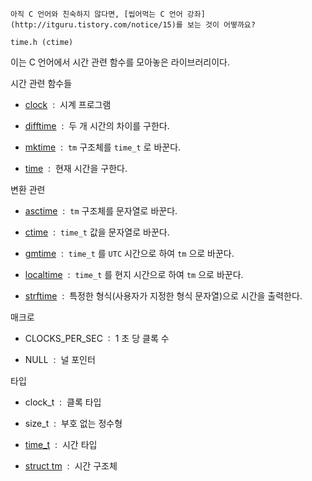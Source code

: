 


```warning
아직 C 언어와 친숙하지 않다면, [씹어먹는 C 언어 강좌](http://itguru.tistory.com/notice/15)를 보는 것이 어떻까요?

```

`time.h (ctime)`




이는 C 언어에서 시간 관련 함수를 모아놓은 라이브러리이다.


시간 관련 함수들


*  [clock](http://itguru.tistory.com/110)  :  시계 프로그램



*  [difftime](http://itguru.tistory.com/111)  :  두 개 시간의 차이를 구한다.



*  [mktime](http://itguru.tistory.com/112)  :  `tm` 구조체를 `time_t` 로 바꾼다.

*  [time](http://itguru.tistory.com/114)  :  현재 시간을 구한다.


변환 관련


*  [asctime](http://itguru.tistory.com/116)  :  `tm` 구조체를 문자열로 바꾼다.



*  [ctime](http://itguru.tistory.com/118)  :  `time_t` 값을 문자열로 바꾼다.



*  [gmtime](http://itguru.tistory.com/119)  :  `time_t` 를 `UTC` 시간으로 하여 `tm` 으로 바꾼다.



*  [localtime](http://itguru.tistory.com/120)  :  `time_t` 를 현지 시간으로 하여 `tm` 으로 바꾼다.

*  [strftime](http://itguru.tistory.com/122)  :  특정한 형식(사용자가 지정한 형식 문자열)으로 시간을 출력한다.




매크로


* CLOCKS_PER_SEC  :  1 초 당 클록 수



* NULL  :  널 포인터




타입


* clock_t  :  클록 타입



* size_t  :  부호 없는 정수형



*  [time_t](http://itguru.tistory.com/113)  :  시간 타입



*  [struct tm](http://itguru.tistory.com/109)  :  시간 구조체







